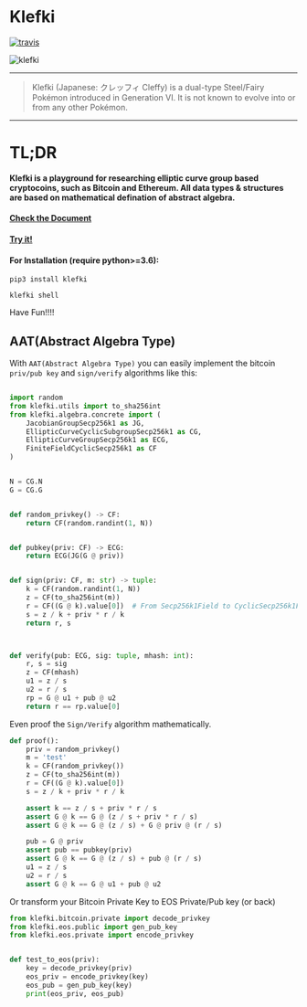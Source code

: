 Klefki
===================

[![travis](https://travis-ci.org/RyanKung/klefki.svg?branch=master)](https://travis-ci.org/RyanKung/klefki)

![klefki](res/707Klefki.png)

----------------------

> Klefki (Japanese: クレッフィ Cleffy) is a dual-type Steel/Fairy Pokémon introduced in Generation VI. It is not known to evolve into or from any other Pokémon.

----------------------

# TL;DR

**Klefki is a playground for researching elliptic curve group based cryptocoins, such as Bitcoin and Ethereum. All data types & structures are based on mathematical defination of abstract algebra.**

#### [Check the Document](https://ryankung.github.io/klefki)

#### [Try it!](https://repl.it/@RyanKung/Klefki-Demo)


#### For Installation (require python>=3.6):

```shell
pip3 install klefki

klefki shell
```

Have Fun!!!!

## AAT(Abstract Algebra Type)

With `AAT(Abstract Algebra Type)` you can easily implement the bitcoin `priv/pub key` and `sign/verify` algorithms like this:

```python

import random
from klefki.utils import to_sha256int
from klefki.algebra.concrete import (
    JacobianGroupSecp256k1 as JG,
    EllipticCurveCyclicSubgroupSecp256k1 as CG,
    EllipticCurveGroupSecp256k1 as ECG,
    FiniteFieldCyclicSecp256k1 as CF
)


N = CG.N
G = CG.G


def random_privkey() -> CF:
    return CF(random.randint(1, N))


def pubkey(priv: CF) -> ECG:
    return ECG(JG(G @ priv))


def sign(priv: CF, m: str) -> tuple:
    k = CF(random.randint(1, N))
    z = CF(to_sha256int(m))
    r = CF((G @ k).value[0])  # From Secp256k1Field to CyclicSecp256k1Field
    s = z / k + priv * r / k
    return r, s



def verify(pub: ECG, sig: tuple, mhash: int):
    r, s = sig
    z = CF(mhash)
    u1 = z / s
    u2 = r / s
    rp = G @ u1 + pub @ u2
    return r == rp.value[0]

```

Even proof the `Sign/Verify` algorithm mathematically.


```python
def proof():
    priv = random_privkey()
    m = 'test'
    k = CF(random_privkey())
    z = CF(to_sha256int(m))
    r = CF((G @ k).value[0])
    s = z / k + priv * r / k

    assert k == z / s + priv * r / s
    assert G @ k == G @ (z / s + priv * r / s)
    assert G @ k == G @ (z / s) + G @ priv @ (r / s)

    pub = G @ priv
    assert pub == pubkey(priv)
    assert G @ k == G @ (z / s) + pub @ (r / s)
    u1 = z / s
    u2 = r / s
    assert G @ k == G @ u1 + pub @ u2


```

Or transform your Bitcoin Private Key to EOS Private/Pub key (or back)

```python
from klefki.bitcoin.private import decode_privkey
from klefki.eos.public import gen_pub_key
from klefki.eos.private import encode_privkey


def test_to_eos(priv):
    key = decode_privkey(priv)
    eos_priv = encode_privkey(key)
    eos_pub = gen_pub_key(key)
    print(eos_priv, eos_pub)

```
